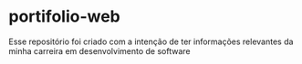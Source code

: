 # portifolio-web
Esse repositório foi criado com a intenção de ter informações relevantes da minha carreira em desenvolvimento de software
